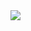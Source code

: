 <a href="#">
  <img align="center" src="https://github-readme-stats.vercel.app/api/top-langs/?username=geekeast&theme=radical&layout=compact&hide=css,html" />
</a>

